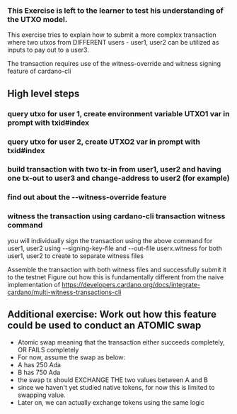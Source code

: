 ### This Exercise is left to the learner to test his understanding of the UTXO model.

This exercise tries to explain how to submit a more complex transaction where two utxos from DIFFERENT users - user1, user2 can be utilized as inputs to pay out to a user3.

The transaction requires use of the witness-override and witness signing feature of cardano-cli

## High level steps

### query utxo for user 1, create environment variable UTXO1  var in prompt with txid#index 

### query utxo for user 2, create UTXO2 var in prompt with txid#index

### build transaction with two tx-in from user1, user2 and having one tx-out to user3 and change-address to user2 (for example)

### find out about the  --witness-override feature

### witness the transaction using cardano-cli transaction witness command 
you will individually sign the transaction using the above command for user1, user2 using --signing-key-file and --out-file userx.witness for both user1, user2 to create to separate witness files

Assemble the transaction with both witness files and successfully submit it to the testnet
Figure out how this is fundamentally different from the naive implementation of https://developers.cardano.org/docs/integrate-cardano/multi-witness-transactions-cli
    
    
## Additional exercise: Work out how this feature could be used to conduct an ATOMIC swap 
  - Atomic swap meaning that the transaction either succeeds completely, OR FAILS completely
  - For now, assume the swap as below:
  - A has 250 Ada
  - B has 750 Ada
  - the swap tx should EXCHANGE THE two values between A and B
  - since we haven't yet studied native tokens, for now this is limited to swapping value.
  - Later on, we can actually exchange tokens using the same logic
